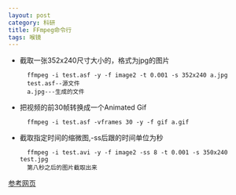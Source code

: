 ```yaml
---
layout: post
category: 科研
title: FFmpeg命令行
tags: 喉镜
---
```



- 截取一张352x240尺寸大小的，格式为jpg的图片

		ffmpeg -i test.asf -y -f image2 -t 0.001 -s 352x240 a.jpg  
		test.asf--源文件
		a.jpg---生成的文件
- 把视频的前30帧转换成一个Animated Gif 

		ffmpeg -i test.asf -vframes 30 -y -f gif a.gif
- 截取指定时间的缩微图,-ss后跟的时间单位为秒

		ffmpeg -i test.avi -y -f image2 -ss 8 -t 0.001 -s 350x240 test.jpg
		第八秒之后的图片截取出来





[参考网页](http://www.oschina.net/code/snippet_222150_25379)
